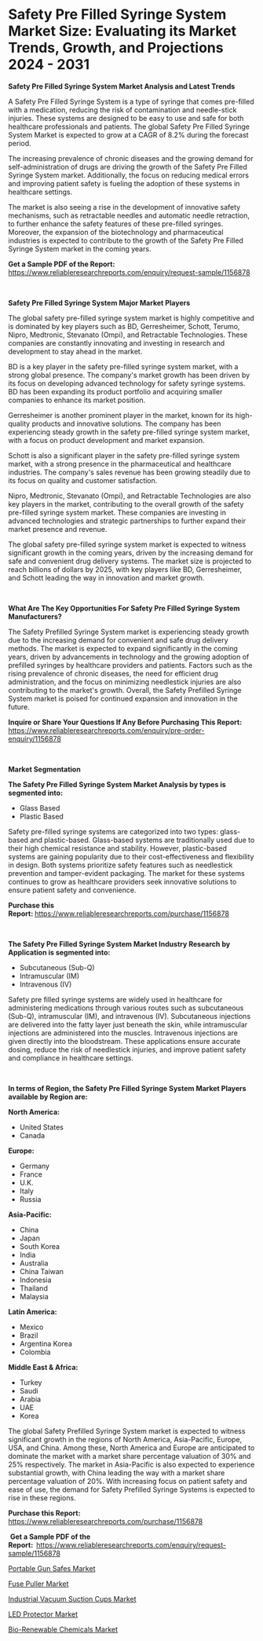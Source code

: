 <p><h1>Safety Pre Filled Syringe System Market Size: Evaluating its Market Trends, Growth, and Projections 2024 - 2031</h1></p><p><strong>Safety Pre Filled Syringe System Market Analysis and Latest Trends</strong></p>
<p><p>A Safety Pre Filled Syringe System is a type of syringe that comes pre-filled with a medication, reducing the risk of contamination and needle-stick injuries. These systems are designed to be easy to use and safe for both healthcare professionals and patients. The global Safety Pre Filled Syringe System Market is expected to grow at a CAGR of 8.2% during the forecast period.</p><p>The increasing prevalence of chronic diseases and the growing demand for self-administration of drugs are driving the growth of the Safety Pre Filled Syringe System market. Additionally, the focus on reducing medical errors and improving patient safety is fueling the adoption of these systems in healthcare settings.</p><p>The market is also seeing a rise in the development of innovative safety mechanisms, such as retractable needles and automatic needle retraction, to further enhance the safety features of these pre-filled syringes. Moreover, the expansion of the biotechnology and pharmaceutical industries is expected to contribute to the growth of the Safety Pre Filled Syringe System market in the coming years.</p></p>
<p><strong>Get a Sample PDF of the Report:&nbsp;</strong> <a href="https://www.reliableresearchreports.com/enquiry/request-sample/1156878">https://www.reliableresearchreports.com/enquiry/request-sample/1156878</a></p>
<p>&nbsp;</p>
<p><strong>Safety Pre Filled Syringe System Major Market Players</strong></p>
<p><p>The global safety pre-filled syringe system market is highly competitive and is dominated by key players such as BD, Gerresheimer, Schott, Terumo, Nipro, Medtronic, Stevanato (Ompi), and Retractable Technologies. These companies are constantly innovating and investing in research and development to stay ahead in the market.</p><p>BD is a key player in the safety pre-filled syringe system market, with a strong global presence. The company's market growth has been driven by its focus on developing advanced technology for safety syringe systems. BD has been expanding its product portfolio and acquiring smaller companies to enhance its market position.</p><p>Gerresheimer is another prominent player in the market, known for its high-quality products and innovative solutions. The company has been experiencing steady growth in the safety pre-filled syringe system market, with a focus on product development and market expansion.</p><p>Schott is also a significant player in the safety pre-filled syringe system market, with a strong presence in the pharmaceutical and healthcare industries. The company's sales revenue has been growing steadily due to its focus on quality and customer satisfaction.</p><p>Nipro, Medtronic, Stevanato (Ompi), and Retractable Technologies are also key players in the market, contributing to the overall growth of the safety pre-filled syringe system market. These companies are investing in advanced technologies and strategic partnerships to further expand their market presence and revenue.</p><p>The global safety pre-filled syringe system market is expected to witness significant growth in the coming years, driven by the increasing demand for safe and convenient drug delivery systems. The market size is projected to reach billions of dollars by 2025, with key players like BD, Gerresheimer, and Schott leading the way in innovation and market growth.</p></p>
<p>&nbsp;</p>
<p><strong>What Are The Key Opportunities For Safety Pre Filled Syringe System Manufacturers?</strong></p>
<p><p>The Safety Prefilled Syringe System market is experiencing steady growth due to the increasing demand for convenient and safe drug delivery methods. The market is expected to expand significantly in the coming years, driven by advancements in technology and the growing adoption of prefilled syringes by healthcare providers and patients. Factors such as the rising prevalence of chronic diseases, the need for efficient drug administration, and the focus on minimizing needlestick injuries are also contributing to the market's growth. Overall, the Safety Prefilled Syringe System market is poised for continued expansion and innovation in the future.</p></p>
<p><strong>Inquire or Share Your Questions If Any Before Purchasing This Report:</strong> <a href="https://www.reliableresearchreports.com/enquiry/pre-order-enquiry/1156878">https://www.reliableresearchreports.com/enquiry/pre-order-enquiry/1156878</a></p>
<p>&nbsp;</p>
<p><strong>Market Segmentation</strong></p>
<p><strong>The Safety Pre Filled Syringe System Market Analysis by types is segmented into:</strong></p>
<p><ul><li>Glass Based</li><li>Plastic Based</li></ul></p>
<p><p>Safety pre-filled syringe systems are categorized into two types: glass-based and plastic-based. Glass-based systems are traditionally used due to their high chemical resistance and stability. However, plastic-based systems are gaining popularity due to their cost-effectiveness and flexibility in design. Both systems prioritize safety features such as needlestick prevention and tamper-evident packaging. The market for these systems continues to grow as healthcare providers seek innovative solutions to ensure patient safety and convenience.</p></p>
<p><strong>Purchase this Report:&nbsp;</strong><a href="https://www.reliableresearchreports.com/purchase/1156878">https://www.reliableresearchreports.com/purchase/1156878</a></p>
<p>&nbsp;</p>
<p><strong>The Safety Pre Filled Syringe System Market Industry Research by Application is segmented into:</strong></p>
<p><ul><li>Subcutaneous (Sub-Q)</li><li>Intramuscular (IM)</li><li>Intravenous (IV)</li></ul></p>
<p><p>Safety pre filled syringe systems are widely used in healthcare for administering medications through various routes such as subcutaneous (Sub-Q), intramuscular (IM), and intravenous (IV). Subcutaneous injections are delivered into the fatty layer just beneath the skin, while intramuscular injections are administered into the muscles. Intravenous injections are given directly into the bloodstream. These applications ensure accurate dosing, reduce the risk of needlestick injuries, and improve patient safety and compliance in healthcare settings.</p></p>
<p>&nbsp;</p>
<p><strong>In terms of Region, the Safety Pre Filled Syringe System Market Players available by Region are:</strong></p>
<p>
    <p> <strong> North America: </strong>
        <ul>
            <li>United States</li>
            <li>Canada</li>
        </ul>
        </p> 
    <p> <strong> Europe: </strong>
        <ul>
            <li>Germany</li>
            <li>France</li>
            <li>U.K.</li>
            <li>Italy</li>
            <li>Russia</li>
        </ul>
        </p> 
    <p> <strong> Asia-Pacific: </strong>
        <ul>
            <li>China</li>
            <li>Japan</li>
            <li>South Korea</li>
            <li>India</li>
            <li>Australia</li>
            <li>China Taiwan</li>
            <li>Indonesia</li>
            <li>Thailand</li>
            <li>Malaysia</li>
        </ul>
        </p> 
    <p> <strong> Latin America: </strong>
        <ul>
            <li>Mexico</li>
            <li>Brazil</li>
            <li>Argentina Korea</li>
            <li>Colombia</li>
        </ul>
        </p> 
    <p> <strong> Middle East & Africa: </strong>
        <ul>
            <li>Turkey</li>
            <li>Saudi</li>
            <li>Arabia</li>
            <li>UAE</li>
            <li>Korea</li>
        </ul>
    </p>
    </p>
<p><p>The global Safety Prefilled Syringe System market is expected to witness significant growth in the regions of North America, Asia-Pacific, Europe, USA, and China. Among these, North America and Europe are anticipated to dominate the market with a market share percentage valuation of 30% and 25% respectively. The market in Asia-Pacific is also expected to experience substantial growth, with China leading the way with a market share percentage valuation of 20%. With increasing focus on patient safety and ease of use, the demand for Safety Prefilled Syringe Systems is expected to rise in these regions.</p></p>
<p><strong>Purchase this Report: </strong><a href="https://www.reliableresearchreports.com/purchase/1156878">https://www.reliableresearchreports.com/purchase/1156878</a></p>
<p>&nbsp;<strong>Get a Sample PDF of the Report:&nbsp;&nbsp;</strong><a href="https://www.reliableresearchreports.com/enquiry/request-sample/1156878">https://www.reliableresearchreports.com/enquiry/request-sample/1156878</a></p>
<p><strong></strong></p>
<p><p><a href="https://medium.com/p/44c091504b79/edit">Portable Gun Safes Market</a></p><p><a href="https://medium.com/p/11d7afa19b7f/edit">Fuse Puller Market</a></p><p><a href="https://medium.com/p/5d9a64184cc1/edit">Industrial Vacuum Suction Cups Market</a></p><p><a href="https://medium.com/p/342590376c3c/edit">LED Protector Market</a></p><p><a href="https://github.com/Sarissaschmalingtr6fz2739/Market-Research-Report-List-1/blob/main/bio-renewable-chemicals-market.md">Bio-Renewable Chemicals Market</a></p></p>